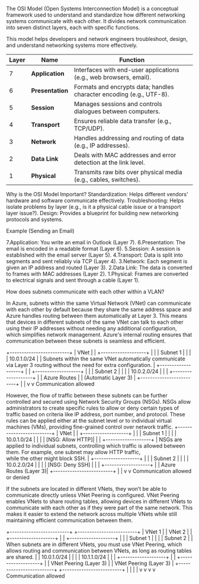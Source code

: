The OSI Model (Open Systems Interconnection Model) is a conceptual framework used to understand and standardize how different networking systems communicate with each other. It divides network communication into seven distinct layers, each with specific functions.

This model helps developers and network engineers troubleshoot, design, and understand networking systems more effectively.

| Layer | Name             | Function                                                             |
| ----- | ---------------- | -------------------------------------------------------------------- |
| 7     | **Application**  | Interfaces with end-user applications (e.g., web browsers, email).   |
| 6     | **Presentation** | Formats and encrypts data; handles character encoding (e.g., UTF-8). |
| 5     | **Session**      | Manages sessions and controls dialogues between computers.           |
| 4     | **Transport**    | Ensures reliable data transfer (e.g., TCP/UDP).                      |
| 3     | **Network**      | Handles addressing and routing of data (e.g., IP addresses).         |
| 2     | **Data Link**    | Deals with MAC addresses and error detection at the link level.      |
| 1     | **Physical**     | Transmits raw bits over physical media (e.g., cables, switches).     |

Why is the OSI Model Important?
Standardization: Helps different vendors' hardware and software communicate effectively.
Troubleshooting: Helps isolate problems by layer (e.g., is it a physical cable issue or a transport layer issue?).
Design: Provides a blueprint for building new networking protocols and systems.

Example (Sending an Email)

7.Application: You write an email in Outlook (Layer 7).
6.Presentation: The email is encoded in a readable format (Layer 6).
5.Session: A session is established with the email server (Layer 5).
4.Transport: Data is split into segments and sent reliably via TCP (Layer 4).
3.Network: Each segment is given an IP address and routed (Layer 3).
2.Data Link: The data is converted to frames with MAC addresses (Layer 2).
1.Physical: Frames are converted to electrical signals and sent through a cable (Layer 1).

How does subnets communicate with each other within a VLAN?

In Azure, subnets within the same Virtual Network (VNet) can communicate with each other by default because they share the same address space and Azure handles routing between them automatically at Layer 3. This means that devices in different subnets of the same VNet can talk to each other using their IP addresses without needing any additional configuration, which simplifies network management. Azure's internal routing ensures that communication between these subnets is seamless and efficient. 

+-------------------------+
|         VNet             |
|  +-------------------+    |
|  |   Subnet 1        |    |
|  |   10.0.1.0/24     |    |     Subnets within the same VNet automatically communicate via Layer 3 routing without the need for extra configuration.
|  +-------------------+    |
|  +-------------------+    |
|  |   Subnet 2        |    |
|  |   10.0.2.0/24     |    |
|  +-------------------+    |
|      Azure Routes        |
|    (Automatic Layer 3)    |
+-------------------------+
         |   |
         v   v
   Communication allowed

    
However, the flow of traffic between these subnets can be further controlled and secured using Network Security Groups (NSGs). NSGs allow administrators to create specific rules to allow or deny certain types of traffic based on criteria like IP address, port number, and protocol. These rules can be applied either at the subnet level or to individual virtual machines (VMs), providing fine-grained control over network traffic. 
+-------------------------+
|         VNet              |
|  +-------------------+    |
|  |   Subnet 1        |    |
|  |   10.0.1.0/24     |    |
|  |   [NSG: Allow HTTP]|   |
|  +-------------------+    |     NSGs are applied to individual subnets, controlling which traffic is allowed between them. For example, one subnet may allow HTTP traffic,   
                                  while the other might block SSH.
|  +-------------------+    |
|  |   Subnet 2        |    |
|  |   10.0.2.0/24     |    |
|  |   [NSG: Deny SSH] |    |
|  +-------------------+    |
|     Azure Routes (Layer 3)|
+-------------------------+
         |   |
         v   v
   Communication allowed or denied



If the subnets are located in different VNets, they won’t be able to communicate directly unless VNet Peering is configured. VNet Peering enables VNets to share routing tables, allowing devices in different VNets to communicate with each other as if they were part of the same network. This makes it easier to extend the network across multiple VNets while still maintaining efficient communication between them.

+-------------------------+        +-------------------------+
|         VNet 1           |        |         VNet 2           |
|  +-------------------+    |        |  +-------------------+    |
|  |   Subnet 1        |    |        |  |   Subnet 2        |    |   When subnets are in different VNets, you must use VNet Peering, which allows routing and communication 
                                                                     between VNets, as long as routing tables are shared.
|  |   10.0.1.0/24     |    |        |  |   10.1.1.0/24     |    |
|  +-------------------+    |        |  +-------------------+    |
|   VNet Peering (Layer 3) |        |  VNet Peering (Layer 3) |
+-------------------------+        +-------------------------+
         |   |                            |   |
         v   v                            v   v
    Communication allowed



